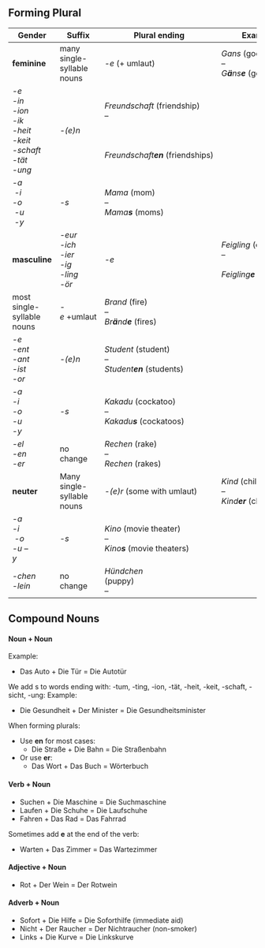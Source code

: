 ## Forming Plural

| **Gender**                                                                                                    | **Suffix**                                                          | **Plural ending**                                                                              | **Example**                                                       |
| ------------------------------------------------------------------------------------------------------------- | ------------------------------------------------------------------- | ---------------------------------------------------------------------------------------------- | ----------------------------------------------------------------- |
| **feminine**                                                                                                  | many single-syllable nouns                                          | _-e_ (+ umlaut)                                                                                | _Gans_ (goose)   <br>–   <br>_G_**_ä_**_ns_**_e_** (geese)        |
| _-e_   <br>_-in_   <br>_-ion_   <br>_-ik_   <br>_-heit_   <br>_-keit_  <br>_-schaft_   <br>_-tät_  <br>_-ung_ | _-(e)n_                                                             | _Freundschaft_ (friendship)  <br>–  <br>  <br>  <br>  <br>_Freundschaft_**_en_** (friendships) |                                                                   |
| _-a_  <br> _-i_   <br>_-o_  <br> _-u_  <br> _-y_                                                              | _-s_                                                                | _Mama_ (mom)  <br>–  <br>_Mama_**_s_** (moms)                                                  |                                                                   |
| **masculine**                                                                                                 | _-eur_   <br>_-ich_  <br>_-ier_  <br>_-ig_   <br>_-ling_  <br>_-ör_ | _-e_                                                                                           | _Feigling_ (coward)  <br>–  <br>  <br>_Feigling_**_e_** (cowards) |
| most single-syllable nouns                                                                                    | _-e_ +umlaut                                                        | _Brand_ (fire)  <br>–  <br>_Br_**_ä_**_nd_**_e_** (fires)                                      |                                                                   |
| _-e_   <br>_-ent_   <br>_-ant_   <br>_-ist_   <br>_-or_                                                       | _-(e)n_                                                             | _Student_ (student)  <br>–  <br>_Student_**_en_** (students)                                   |                                                                   |
| _-a_   <br>_-i_   <br>_-o_  <br>_-u_   <br>_-y_                                                               | _-s_                                                                | _Kakadu_ (cockatoo)  <br>–  <br>_Kakadu_**_s_** (cockatoos)                                    |                                                                   |
| _-el_   <br>_-en_  <br>_-er_                                                                                  | no change                                                           | _Rechen_ (rake)  <br>–  <br>_Rechen_ (rakes)                                                   |                                                                   |
| **neuter**                                                                                                    | Many single-syllable nouns                                          | _-(e)r_ (some with umlaut)                                                                     | _Kind_ (child)  <br>–  <br>_Kind_**_er_** (children)              |
| _-a_   <br>_-i_  <br> _-o_  <br>_-u –_  <br>_y_                                                               | _-s_                                                                | _Kino_ (movie theater)  <br>–  <br>_Kino_**_s_** (movie theaters)                              |                                                                   |
| _-chen_  <br>_-lein_                                                                                          | no change                                                           | _Hündchen_  <br>(puppy)  <br>–                                                                 |                                                                   |



## Compound Nouns
#### Noun + Noun
Example:
- Das Auto + Die Tür = Die Autotür

We add s to words ending with: -tum, -ting, -ion, -tät, -heit, -keit, -schaft, -sicht, -ung:
Example:
- Die Gesundheit + Der Minister = Die Gesundheitsminister

When forming plurals:
- Use **en** for most cases:
  - Die Straße + Die Bahn = Die Straßenbahn
- Or use **er**:
  - Das Wort + Das Buch = Wörterbuch

#### Verb + Noun
- Suchen + Die Maschine = Die Suchmaschine
- Laufen + Die Schuhe = Die Laufschuhe
- Fahren + Das Rad = Das Fahrrad

Sometimes add **e** at the end of the verb:
- Warten + Das Zimmer = Das Wartezimmer

#### Adjective + Noun
- Rot + Der Wein = Der Rotwein

#### Adverb + Noun
- Sofort + Die Hilfe = Die Soforthilfe (immediate aid)
- Nicht + Der Raucher = Der Nichtraucher (non-smoker)
- Links + Die Kurve = Die Linkskurve
